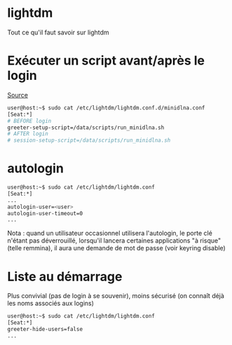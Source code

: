 # lightdm

Tout ce qu'il faut savoir sur lightdm

# Exécuter un script avant/après le login
[Source](https://unix.stackexchange.com/questions/450835/how-to-execute-command-before-user-login-on-linux/450836#450836)
```sh
user@host:~$ sudo cat /etc/lightdm/lightdm.conf.d/minidlna.conf 
[Seat:*]
# BEFORE login
greeter-setup-script=/data/scripts/run_minidlna.sh
# AFTER login
# session-setup-script=/data/scripts/run_minidlna.sh
```

# autologin
```sh
user@host:~$ sudo cat /etc/lightdm/lightdm.conf
[Seat:*]
...
autologin-user=<user>
autologin-user-timeout=0
...
```
Nota : quand un utilisateur occasionnel utilisera l'autologin, le porte clé n'étant pas déverrouillé, lorsqu'il lancera certaines applications "à risque" (telle remmina), il aura une demande de mot de passe (voir keyring disable)


# Liste au démarrage
Plus convivial (pas de login à se souvenir), moins sécurisé (on connaît déjà les noms associés aux logins)
```sh
user@host:~$ sudo cat /etc/lightdm/lightdm.conf
[Seat:*]
greeter-hide-users=false
...
```
